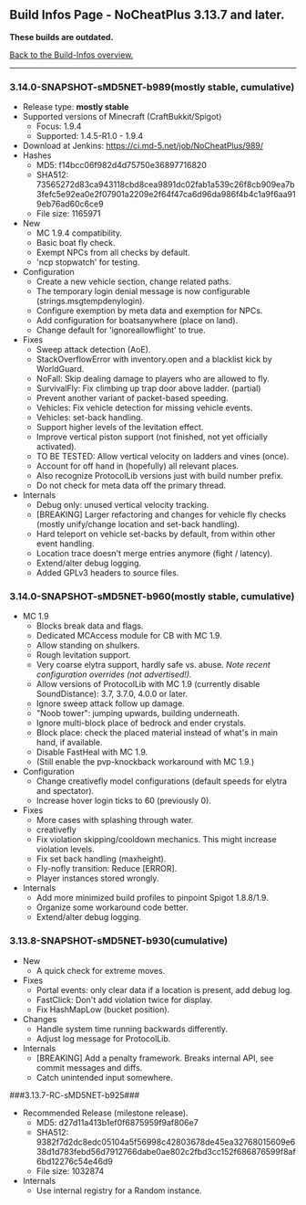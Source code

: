 ## Build Infos Page - NoCheatPlus 3.13.7 and later.

**These builds are outdated.**

[Back to the Build-Infos overview.](https://github.com/NoCheatPlus/Docs/wiki/Build-Infos)

----

### 3.14.0-SNAPSHOT-sMD5NET-b989(mostly stable, cumulative)
* Release type: **mostly stable**
* Supported versions of Minecraft (CraftBukkit/Spigot)
    * Focus: 1.9.4
    * Supported: 1.4.5-R1.0 - 1.9.4
* Download at Jenkins: https://ci.md-5.net/job/NoCheatPlus/989/
* Hashes
    * MD5: f14bcc06f982d4d75750e36897716820
    * SHA512: 73565272d83ca943118cbd8cea9891dc02fab1a539c26f8cb909ea7b3fefc5e92ea0e2f07901a2209e2f64f47ca6d96da986f4b4c1a9f6aa919eb76ad60c6ce9
    * File size: 1165971
* New
    * MC 1.9.4 compatibility.
    * Basic boat fly check.
    * Exempt NPCs from all checks by default.
    * 'ncp stopwatch' for testing.
* Configuration
    * Create a new vehicle section, change related paths.
    * The temporary login denial message is now configurable (strings.msgtempdenylogin).
    * Configure exemption by meta data and exemption for NPCs.
    * Add configuration for boatsanywhere (place on land).
    * Change default for 'ignoreallowflight' to true.
* Fixes
    * Sweep attack detection (AoE).
    * StackOverflowError with inventory.open and a blacklist kick by WorldGuard.
    * NoFall: Skip dealing damage to players who are allowed to fly.
    * SurvivalFly: Fix climbing up trap door above ladder. (partial)
    * Prevent another variant of packet-based speeding.
    * Vehicles: Fix vehicle detection for missing vehicle events.
    * Vehicles: set-back handling.
    * Support higher levels of the levitation effect.
    * Improve vertical piston support (not finished, not yet officially activated).
    * TO BE TESTED: Allow vertical velocity on ladders and vines (once).
    * Account for off hand in (hopefully) all relevant places.
    * Also recognize ProtocolLib versions just with build number prefix.
    * Do not check for meta data off the primary thread.
* Internals
    * Debug only: unused vertical velocity tracking.
    * [BREAKING] Larger refactoring and changes for vehicle fly checks (mostly unify/change location and set-back handling).
    * Hard teleport on vehicle set-backs by default, from within other event handling.
    * Location trace doesn't merge entries anymore (fight / latency).
    * Extend/alter debug logging.
    * Added GPLv3 headers to source files.

### 3.14.0-SNAPSHOT-sMD5NET-b960(mostly stable, cumulative)
* MC 1.9
    * Blocks break data and flags.
    * Dedicated MCAccess module for CB with MC 1.9.
    * Allow standing on shulkers.
    * Rough levitation support.
    * Very coarse elytra support, hardly safe vs. abuse. _Note recent configuration overrides (not advertised!)._
    * Allow versions of ProtocolLib with MC 1.9 (currently disable SoundDistance): 3.7, 3.7.0, 4.0.0 or later.
    * Ignore sweep attack follow up damage.
    * "Noob tower": jumping upwards, building underneath.
    * Ignore multi-block place of bedrock and ender crystals.
    * Block place: check the placed material instead of what's in main hand, if available.
    * Disable FastHeal with MC 1.9.
    * (Still enable the pvp-knockback workaround with MC 1.9.)
* Configuration
    * Change creativefly model configurations (default speeds for elytra and spectator).
    * Increase hover login ticks to 60 (previously 0).
* Fixes
    * More cases with splashing through water.
    * creativefly
     * Fix violation skipping/cooldown mechanics. This might increase violation levels.
     * Fix set back handling (maxheight).
     * Fly-nofly transition: Reduce [ERROR].
    * Player instances stored wrongly.
* Internals
    * Add more minimized build profiles to pinpoint Spigot 1.8.8/1.9.
    * Organize some workaround code better.
    * Extend/alter debug logging.

### 3.13.8-SNAPSHOT-sMD5NET-b930(cumulative)
* New
    * A quick check for extreme moves.
* Fixes
    * Portal events: only clear data if a location is present, add debug log.
    * FastClick: Don't add violation twice for display.
    * Fix HashMapLow (bucket position).
* Changes
    * Handle system time running backwards differently.
    * Adjust log message for ProtocolLib.
* Internals
    * [BREAKING] Add a penalty framework. Breaks internal API, see commit messages and diffs.
    * Catch unintended input somewhere.

###3.13.7-RC-sMD5NET-b925###
* Recommended Release (milestone release).
    * MD5: d27d11a413b1ef0f6875959f9af806e7
    * SHA512: 9382f7d2dc8edc05104a5f56998c42803678de45ea32768015609e638d1d783febd56d7912766dabe0ae802c2fbd3cc152f686876599f8af6bd12276c54e46d9
    * File size: 1032874
* Internals
    * Use internal registry for a Random instance.

